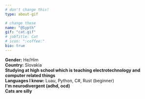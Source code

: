 ```yaml
---
# don't change this!
type: about-gif

# change these
name: "@Sypth"
gif: "cat.gif"
# jobTitle: Cat
# icon: ":coffee:"
bio: true
---
```


**Gender:** He/Him  
**Country:** Slovakia  
**Studying at high school which is teaching electrotechnology and computer related things**  
**Languages I know:** Lua*u*, Python, C#, Rust (beginner)  
**I'm neurodivergent (adhd, ocd)**  
**Cats are silly**